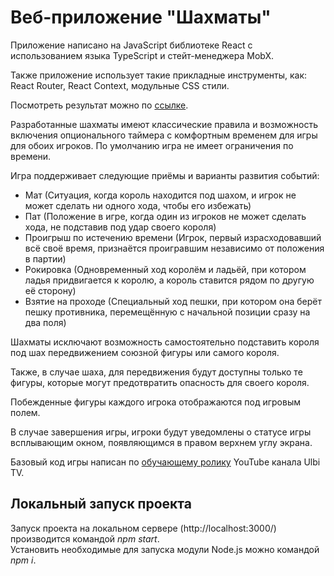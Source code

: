 # Веб-приложение "Шахматы"

Приложение написано на JavaScript библиотеке React с использованием языка TypeScript и стейт-менеджера MobX.

Также приложение использует такие прикладные инструменты, как: React Router, React Context, модульные CSS стили.

Посмотреть результат можно по [ссылке](https://ts-chess-game.vercel.app/).

Разработанные шахматы имеют классические правила и возможность включения опционального таймера с комфортным временем для игры для обоих игроков. По умолчанию игра не имеет ограничения по времени.

Игра поддерживает следующие приёмы и варианты развития событий:

- Мат (Ситуация, когда король находится под шахом, и игрок не может сделать ни одного хода, чтобы его избежать)
- Пат (Положение в игре, когда один из игроков не может сделать хода, не подставив под удар своего короля)
- Проигрыш по истечению времени (Игрок, первый израсходовавший всё своё время, признаётся проигравшим независимо от положения в партии)
- Рокировка (Одновременный ход королём и ладьёй, при котором ладья придвигается к королю, а король ставится рядом по другую её сторону)
- Взятие на проходе (Специальный ход пешки, при котором она берёт пешку противника, перемещённую с начальной позиции сразу на два поля)

Шахматы исключают возможность самостоятельно подставить короля под шах передвижением союзной фигуры или самого короля.

Также, в случае шаха, для передвижения будут доступны только те фигуры, которые могут предотвратить опасность для своего короля.

Побежденные фигуры каждого игрока отображаются под игровым полем.

В случае завершения игры, игроки будут уведомлены о статусе игры всплывающим окном, появляющимся в правом верхнем углу экрана.

Базовый код игры написан по [обучающему ролику](https://www.youtube.com/watch?v=mUvYGUYMvKo) YouTube канала Ulbi TV.

## Локальный запуск проекта

Запуск проекта на локальном сервере (http://localhost:3000/) производится командой _npm start_.\
Установить необходимые для запуска модули Node.js можно командой _npm i_.
